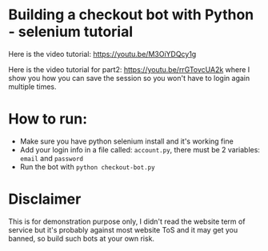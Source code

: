 # Building a checkout bot with Python - selenium tutorial
Here is the video tutorial: https://youtu.be/M3OiYDQcy1g

Here is the video tutorial for part2: https://youtu.be/rrGTovcUA2k where I show you how you can save the session so you won't have to login again multiple times.

# How to run:
- Make sure you have python selenium install and it's working fine
- Add your login info in a file called: `account.py`, there must be 2 variables: `email` and `password`
- Run the bot with `python checkout-bot.py`

# Disclaimer
This is for demonstration purpose only, I didn't read the website term of service but it's probably against most website ToS and it may get you banned, so build such bots at your own risk.
